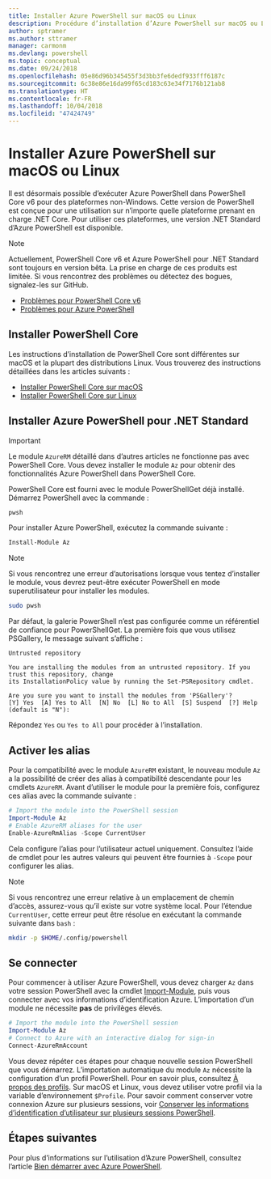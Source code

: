 ```yaml
---
title: Installer Azure PowerShell sur macOS ou Linux
description: Procédure d’installation d’Azure PowerShell sur macOS ou Linux.
author: sptramer
ms.author: sttramer
manager: carmonm
ms.devlang: powershell
ms.topic: conceptual
ms.date: 09/24/2018
ms.openlocfilehash: 05e86d96b345455f3d3bb3fe6dedf933fff6187c
ms.sourcegitcommit: 6c38e86e16da99f65cd183c63e34f7176b121ab8
ms.translationtype: HT
ms.contentlocale: fr-FR
ms.lasthandoff: 10/04/2018
ms.locfileid: "47424749"
---
```

# <a name="install-azure-powershell-on-macos-or-linux"></a>Installer Azure PowerShell sur macOS ou Linux

Il est désormais possible d’exécuter Azure PowerShell dans PowerShell Core v6 pour des plateformes non-Windows. Cette version de PowerShell est conçue pour une utilisation sur n’importe quelle plateforme prenant en charge .NET Core. Pour utiliser ces plateformes, une version .NET Standard d’Azure PowerShell est disponible.

> [!NOTE]
> Actuellement, PowerShell Core v6 et Azure PowerShell pour .NET Standard sont toujours en version bêta.
> La prise en charge de ces produits est limitée. Si vous rencontrez des problèmes ou détectez des bogues, signalez-les sur GitHub.
>
> * [Problèmes pour PowerShell Core v6](https://github.com/PowerShell/PowerShell/issues)
> * [Problèmes pour Azure PowerShell](https://github.com/azure/azure-docs-powershell/issues)

## <a name="install-powershell-core"></a>Installer PowerShell Core

Les instructions d’installation de PowerShell Core sont différentes sur macOS et la plupart des distributions Linux.
Vous trouverez des instructions détaillées dans les articles suivants :

* [Installer PowerShell Core sur macOS](/powershell/scripting/setup/installing-powershell-core-on-macos)
* [Installer PowerShell Core sur Linux](/powershell/scripting/setup/installing-powershell-core-on-linux)

## <a name="install-azure-powershell-for-net-standard"></a>Installer Azure PowerShell pour .NET Standard

> [!IMPORTANT]
> Le module `AzureRM` détaillé dans d’autres articles ne fonctionne pas avec PowerShell Core.
> Vous devez installer le module `Az` pour obtenir des fonctionnalités Azure PowerShell dans PowerShell Core.

PowerShell Core est fourni avec le module PowerShellGet déjà installé. Démarrez PowerShell avec la commande :

```bash
pwsh
```

Pour installer Azure PowerShell, exécutez la commande suivante :

```powershell
Install-Module Az
```

> [!NOTE]
> Si vous rencontrez une erreur d’autorisations lorsque vous tentez d’installer le module, vous devrez peut-être exécuter PowerShell en mode superutilisateur pour installer les modules.
>
> ```bash
> sudo pwsh
> ```

Par défaut, la galerie PowerShell n’est pas configurée comme un référentiel de confiance pour PowerShellGet. La première fois que vous utilisez PSGallery, le message suivant s’affiche :

```output
Untrusted repository

You are installing the modules from an untrusted repository. If you trust this repository, change
its InstallationPolicy value by running the Set-PSRepository cmdlet.

Are you sure you want to install the modules from 'PSGallery'?
[Y] Yes  [A] Yes to All  [N] No  [L] No to All  [S] Suspend  [?] Help (default is "N"):
```

Répondez `Yes` ou `Yes to All` pour procéder à l’installation.

## <a name="enable-aliases"></a>Activer les alias

Pour la compatibilité avec le module `AzureRM` existant, le nouveau module `Az` a la possibilité de créer des alias à compatibilité descendante pour les cmdlets `AzureRM`. Avant d’utiliser le module pour la première fois, configurez ces alias avec la commande suivante :

```powershell
# Import the module into the PowerShell session
Import-Module Az
# Enable AzureRM aliases for the user
Enable-AzureRmAlias -Scope CurrentUser
```

Cela configure l’alias pour l’utilisateur actuel uniquement. Consultez l’aide de cmdlet pour les autres valeurs qui peuvent être fournies à `-Scope` pour configurer les alias.

> [!NOTE]
> Si vous rencontrez une erreur relative à un emplacement de chemin d’accès, assurez-vous qu’il existe sur votre système local. Pour l’étendue `CurrentUser`, cette erreur peut être résolue en exécutant la commande suivante dans `bash` :
>
> ```bash
> mkdir -p $HOME/.config/powershell
> ```

## <a name="sign-in"></a>Se connecter

Pour commencer à utiliser Azure PowerShell, vous devez charger `Az` dans votre session PowerShell avec la cmdlet [Import-Module](/powershell/module/Microsoft.PowerShell.Core/Import-Module), puis vous connecter avec vos informations d’identification Azure. L’importation d’un module ne nécessite __pas__ de privilèges élevés.

```powershell
# Import the module into the PowerShell session
Import-Module Az
# Connect to Azure with an interactive dialog for sign-in
Connect-AzureRmAccount
```

Vous devez répéter ces étapes pour chaque nouvelle session PowerShell que vous démarrez. L’importation automatique du module `Az` nécessite la configuration d’un profil PowerShell. Pour en savoir plus, consultez [À propos des profils](/powershell/module/microsoft.powershell.core/about/about_profiles).
Sur macOS et Linux, vous devez utiliser votre profil via la variable d’environnement `$Profile`. Pour savoir comment conserver votre connexion Azure sur plusieurs sessions, voir [Conserver les informations d’identification d’utilisateur sur plusieurs sessions PowerShell](context-persistence.md).

## <a name="next-steps"></a>Étapes suivantes

Pour plus d’informations sur l’utilisation d’Azure PowerShell, consultez l’article [Bien démarrer avec Azure PowerShell](get-started-azureps.md).
